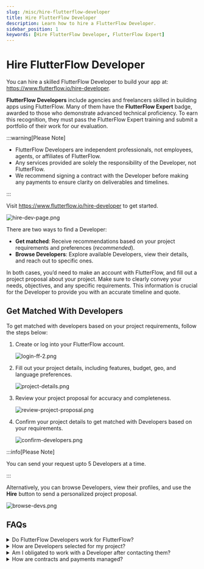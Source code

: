 ```yaml
---
slug: /misc/hire-flutterflow-developer
title: Hire FlutterFlow Developer
description: Learn how to hire a FlutterFlow Developer.
sidebar_position: 1
keywords: [Hire FlutterFlow Developer, FlutterFlow Expert]
---
```


# Hire FlutterFlow Developer

You can hire a skilled FlutterFlow Developer to build your app at: https://www.flutterflow.io/hire-developer.

**FlutterFlow Developers** include agencies and freelancers skilled in building apps using FlutterFlow. Many of them have the **FlutterFlow Expert** badge, awarded to those who demonstrate advanced technical proficiency. To earn this recognition, they must pass the FlutterFlow Expert training and submit a portfolio of their work for our evaluation.

:::warning[Please Note]

- FlutterFlow Developers are independent professionals, not employees, agents, or affiliates of FlutterFlow.
- Any services provided are solely the responsibility of the Developer, not FlutterFlow.
- We recommend signing a contract with the Developer before making any payments to ensure clarity on deliverables and timelines.

:::

Visit https://www.flutterflow.io/hire-developer to get started.

![hire-dev-page.png](imgs/hire-dev-page.png)

There are two ways to find a Developer:

- **Get matched**: Receive recommendations based on your project requirements and preferences (*recommended*).
- **Browse Developers**: Explore available Developers, view their details, and reach out to specific ones.

In both cases, you’d need to make an account with FlutterFlow, and fill out a project proposal about your project. Make sure to clearly convey your needs, objectives, and any specific requirements. This information is crucial for the Developer to provide you with an accurate timeline and quote.

## Get Matched With Developers

To get matched with developers based on your project requirements, follow the steps below:

1. Create or log into your FlutterFlow account.

    ![login-ff-2.png](imgs/login-ff-2.png)
    
2. Fill out your project details, including features, budget, geo, and language preferences.
    
    ![project-details.png](imgs/project-details.png)
    
3. Review your project proposal for accuracy and completeness.
    
    ![review-project-proposal.png](imgs/review-project-proposal.png)
    
4. Confirm your project details to get matched with Developers based on your requirements.
    
   ![confirm-developers.png](imgs/confirm-developers.png)
    

:::info[Please Note]

You can send your request upto 5 Developers at a time.

:::

Alternatively, you can browse Developers, view their profiles, and use the **Hire** button to send a personalized project proposal.

![browse-devs.png](imgs/browse-devs.png)

## FAQs

<details>
<summary>
Do FlutterFlow Developers work for FlutterFlow?
</summary>
<p>
No, FlutterFlow Developers are independent professionals, including designers, developers, and consultants with expertise in FlutterFlow.
</p>
</details>

<details>
<summary>
How are Developers selected for my project?
</summary>
<p>
Developers are matched based on your requirements, such as geo, language, budget, and project scope. Priority is given to Developers with the FlutterFlow Expert badge.
</p>
</details>

<details>
<summary>
Am I obligated to work with a Developer after contacting them?
</summary>
<p>
No, contacting a Developer does not obligate you to engage their services.
</p>
</details>

<details>
<summary>
How are contracts and payments managed?
</summary>
<p>
Contracts and payments are directly negotiated between you and the Developer. FlutterFlow does not handle contracts or payments. All terms, including scope, costs, and timelines, are agreed upon by both parties. Payments are processed through the Developer’s preferred billing system.
</p>
</details>
